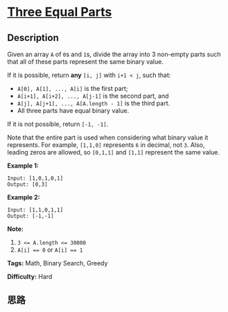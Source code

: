 # [Three Equal Parts][title]

## Description

Given an array `A` of `0`s and `1`s, divide the array into 3 non-empty parts
such that all of these parts represent the same binary value.

If it is possible, return **any** `[i, j]` with `i+1 < j`, such that:

  * `A[0], A[1], ..., A[i]` is the first part;
  * `A[i+1], A[i+2], ..., A[j-1]` is the second part, and
  * `A[j], A[j+1], ..., A[A.length - 1]` is the third part.
  * All three parts have equal binary value.

If it is not possible, return `[-1, -1]`.

Note that the entire part is used when considering what binary value it
represents.  For example, `[1,1,0]` represents `6` in decimal, not `3`.  Also,
leading zeros are allowed, so `[0,1,1]` and `[1,1]` represent the same value.



**Example 1:**
            Input: [1,0,1,0,1]    Output: [0,3]    

**Example 2:**
            Input: [1,1,0,1,1]    Output: [-1,-1]



**Note:**

  1. `3 <= A.length <= 30000`
  2. `A[i] == 0` or `A[i] == 1`




**Tags:** Math, Binary Search, Greedy

**Difficulty:** Hard

## 思路

[title]: https://leetcode.com/problems/three-equal-parts
